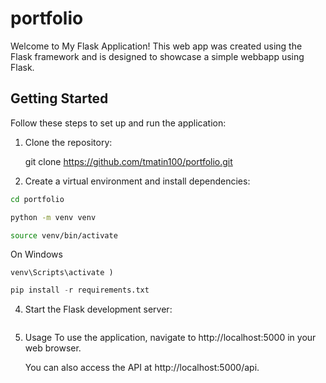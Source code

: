 # portfolio

Welcome to My Flask Application! This web app was created using the Flask framework and is designed to showcase a simple webbapp using Flask.
## Getting Started

Follow these steps to set up and run the application:

1. Clone the repository:
   
   git clone https://github.com/tmatin100/portfolio.git

2. Create a virtual environment and install dependencies:
```bash
cd portfolio
```

```bash
python -m venv venv
```

```bash
source venv/bin/activate
```

On Windows

```
venv\Scripts\activate )
```

```python
pip install -r requirements.txt
```

4. Start the Flask development server:

 ```python flask run
```

5. Usage
     To use the application, navigate to http://localhost:5000 in your web browser.

     You can also access the API at http://localhost:5000/api.
